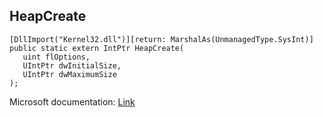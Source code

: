 ## HeapCreate

```
[DllImport("Kernel32.dll")][return: MarshalAs(UnmanagedType.SysInt)]
public static extern IntPtr HeapCreate(
   uint flOptions,
   UIntPtr dwInitialSize,
   UIntPtr dwMaximumSize
);
```

Microsoft documentation: [Link](https://docs.microsoft.com/en-us/windows/win32/api/heapapi/nf-heapapi-heapcreate)
